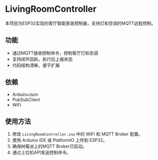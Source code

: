 # LivingRoomController

本项目为ESP32实现的客厅智能家居控制器，支持灯和空调的MQTT远程控制。

## 功能
- 通过MQTT接收控制命令，控制客厅灯和空调
- 支持闭环回执，执行后上报状态
- 代码结构清晰，便于扩展

## 依赖
- ArduinoJson
- PubSubClient
- WiFi

## 使用方法
1. 修改 `LivingRoomController.ino` 中的 WiFi 和 MQTT Broker 配置。
2. 使用 Arduino IDE 或 PlatformIO 上传到 ESP32。
3. 确保树莓派上的MQTT Broker已启动。
4. 通过上位机API发送控制命令。 